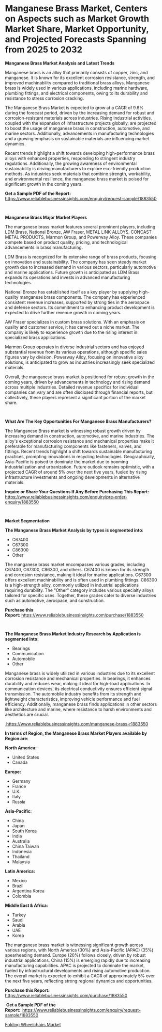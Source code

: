 <p><h1>Manganese Brass Market, Centers on Aspects such as Market Growth Market Share, Market Opportunity, and Projected Forecasts Spanning from 2025 to 2032</h1></p><p><strong>Manganese Brass Market Analysis and Latest Trends</strong></p>
<p><p>Manganese brass is an alloy that primarily consists of copper, zinc, and manganese. It is known for its excellent corrosion resistance, strength, and improved machinability compared to traditional brass alloys. Manganese brass is widely used in various applications, including marine hardware, plumbing fittings, and electrical components, owing to its durability and resistance to stress corrosion cracking.</p><p>The Manganese Brass Market is expected to grow at a CAGR of 9.6% during the forecast period, driven by the increasing demand for robust and corrosion-resistant materials across industries. Rising industrial activities, coupled with the expansion of infrastructure projects globally, are projected to boost the usage of manganese brass in construction, automotive, and marine sectors. Additionally, advancements in manufacturing technologies and a growing emphasis on sustainable materials are influencing market dynamics.</p><p>Recent trends highlight a shift towards developing high-performance brass alloys with enhanced properties, responding to stringent industry regulations. Additionally, the growing awareness of environmental sustainability is driving manufacturers to explore eco-friendly production methods. As industries seek materials that combine strength, workability, and environmental resilience, the manganese brass market is poised for significant growth in the coming years.</p></p>
<p><strong>Get a Sample PDF of the Report:&nbsp;</strong> <a href="https://www.reliablebusinessinsights.com/enquiry/request-sample/1883550?utm_campaign=2727&utm_medium=2&utm_source=Github&utm_content=ia&utm_term=22022025&utm_id=manganese-brass">https://www.reliablebusinessinsights.com/enquiry/request-sample/1883550</a></p>
<p>&nbsp;</p>
<p><strong>Manganese Brass Major Market Players</strong></p>
<p><p>The manganese brass market features several prominent players, including LDM Brass, National Bronze, AW Fraser, METAL LINK ALLOYS, CONCAST METAL PRODUCTS, Marmon Group, and Powerway Alloy. These companies compete based on product quality, pricing, and technological advancements in brass manufacturing.</p><p>LDM Brass is recognized for its extensive range of brass products, focusing on innovation and sustainability. The company has seen steady market growth due to increased demand in various sectors, particularly automotive and marine applications. Future growth is anticipated as LDM Brass expands its operations and invests in advanced manufacturing technologies.</p><p>National Bronze has established itself as a key player by supplying high-quality manganese brass components. The company has experienced consistent revenue increases, supported by strong ties in the aerospace and defense sectors. Its commitment to enhancing product development is expected to drive further revenue growth in coming years.</p><p>AW Fraser specializes in custom brass solutions. With an emphasis on quality and customer service, it has carved out a niche market. The company is likely to experience growth due to the rising interest in specialized brass applications.</p><p>Marmon Group operates in diverse industrial sectors and has enjoyed substantial revenue from its various operations, although specific sales figures vary by division. Powerway Alloy, focusing on innovative alloy solutions, is anticipated to grow as industries increasingly seek specialized materials.</p><p>Overall, the manganese brass market is positioned for robust growth in the coming years, driven by advancements in technology and rising demand across multiple industries. Detailed revenue specifics for individual companies can vary and are often disclosed through financial reports, but collectively, these players represent a significant portion of the market share.</p></p>
<p>&nbsp;</p>
<p><strong>What Are The Key Opportunities For Manganese Brass Manufacturers?</strong></p>
<p><p>The Manganese Brass market is witnessing robust growth driven by increasing demand in construction, automotive, and marine industries. The alloy's exceptional corrosion resistance and mechanical properties make it preferable for manufacturing components like fasteners, valves, and fittings. Recent trends highlight a shift towards sustainable manufacturing practices, prompting innovations in recycling technologies. Geographically, Asia-Pacific is poised to dominate the market due to booming industrialization and urbanization. Future outlook remains optimistic, with a projected CAGR of around 5% over the next five years, fueled by rising infrastructure investments and ongoing developments in alternative materials.</p></p>
<p><strong>Inquire or Share Your Questions If Any Before Purchasing This Report:</strong> <a href="https://www.reliablebusinessinsights.com/enquiry/pre-order-enquiry/1883550?utm_campaign=2727&utm_medium=2&utm_source=Github&utm_content=ia&utm_term=22022025&utm_id=manganese-brass">https://www.reliablebusinessinsights.com/enquiry/pre-order-enquiry/1883550</a></p>
<p>&nbsp;</p>
<p><strong>Market Segmentation</strong></p>
<p><strong>The Manganese Brass Market Analysis by types is segmented into:</strong></p>
<p><ul><li>C67400</li><li>C67300</li><li>C86300</li><li>Other</li></ul></p>
<p><p>The manganese brass market encompasses various grades, including C67400, C67300, C86300, and others. C67400 is known for its strength and corrosion resistance, making it ideal for marine applications. C67300 offers excellent machinability and is often used in plumbing fittings. C86300 is a high-strength alloy, commonly utilized in industrial applications requiring durability. The "Other" category includes various specialty alloys tailored for specific uses. Together, these grades cater to diverse industries such as automotive, aerospace, and construction.</p></p>
<p><strong>Purchase this Report:&nbsp;</strong><a href="https://www.reliablebusinessinsights.com/purchase/1883550?utm_campaign=2727&utm_medium=2&utm_source=Github&utm_content=ia&utm_term=22022025&utm_id=manganese-brass">https://www.reliablebusinessinsights.com/purchase/1883550</a></p>
<p>&nbsp;</p>
<p><strong>The Manganese Brass Market Industry Research by Application is segmented into:</strong></p>
<p><ul><li>Bearings</li><li>Communication</li><li>Automobile</li><li>Other</li></ul></p>
<p><p>Manganese brass is widely utilized in various industries due to its excellent corrosion resistance and mechanical properties. In bearings, it enhances durability and reduces wear, making it ideal for high-load applications. In communication devices, its electrical conductivity ensures efficient signal transmission. The automobile industry benefits from its strength and lightweight characteristics, improving vehicle performance and fuel efficiency. Additionally, manganese brass finds applications in other sectors like architecture and marine, where resistance to harsh environments and aesthetics are crucial.</p></p>
<p><a href="https://www.reliablebusinessinsights.com/manganese-brass-r1883550?utm_campaign=2727&utm_medium=2&utm_source=Github&utm_content=ia&utm_term=22022025&utm_id=manganese-brass">&nbsp;https://www.reliablebusinessinsights.com/manganese-brass-r1883550</a></p>
<p><strong>In terms of Region, the Manganese Brass Market Players available by Region are:</strong></p>
<p>
    <p> <strong> North America: </strong>
        <ul>
            <li>United States</li>
            <li>Canada</li>
        </ul>
        </p> 
    <p> <strong> Europe: </strong>
        <ul>
            <li>Germany</li>
            <li>France</li>
            <li>U.K.</li>
            <li>Italy</li>
            <li>Russia</li>
        </ul>
        </p> 
    <p> <strong> Asia-Pacific: </strong>
        <ul>
            <li>China</li>
            <li>Japan</li>
            <li>South Korea</li>
            <li>India</li>
            <li>Australia</li>
            <li>China Taiwan</li>
            <li>Indonesia</li>
            <li>Thailand</li>
            <li>Malaysia</li>
        </ul>
        </p> 
    <p> <strong> Latin America: </strong>
        <ul>
            <li>Mexico</li>
            <li>Brazil</li>
            <li>Argentina Korea</li>
            <li>Colombia</li>
        </ul>
        </p> 
    <p> <strong> Middle East & Africa: </strong>
        <ul>
            <li>Turkey</li>
            <li>Saudi</li>
            <li>Arabia</li>
            <li>UAE</li>
            <li>Korea</li>
        </ul>
    </p>
    </p>
<p><p>The manganese brass market is witnessing significant growth across various regions, with North America (30%) and Asia-Pacific (APAC) (35%) spearheading demand. Europe (20%) follows closely, driven by robust industrial applications. China (15%) is emerging rapidly due to increasing manufacturing capabilities. APAC is projected to dominate the market, fueled by infrastructural developments and rising automotive production. The overall market is expected to exhibit a CAGR of approximately 5% over the next five years, reflecting strong regional dynamics and opportunities.</p></p>
<p><strong>Purchase this Report: </strong><a href="https://www.reliablebusinessinsights.com/purchase/1883550?utm_campaign=2727&utm_medium=2&utm_source=Github&utm_content=ia&utm_term=22022025&utm_id=manganese-brass">https://www.reliablebusinessinsights.com/purchase/1883550</a></p>
<p>&nbsp;<strong>Get a Sample PDF of the Report:&nbsp;&nbsp;</strong><a href="https://www.reliablebusinessinsights.com/enquiry/request-sample/1883550?utm_campaign=2727&utm_medium=2&utm_source=Github&utm_content=ia&utm_term=22022025&utm_id=manganese-brass">https://www.reliablebusinessinsights.com/enquiry/request-sample/1883550</a></p>
<p><strong></strong></p>
<p><p><a href="https://github.com/peddicehle/Market-Research-Report-List-1/blob/main/folding-wheelchairs-market.md?utm_campaign=2727&utm_medium=2&utm_source=Github&utm_content=ia&utm_term=22022025&utm_id=manganese-brass">Folding Wheelchairs Market</a></p></p>